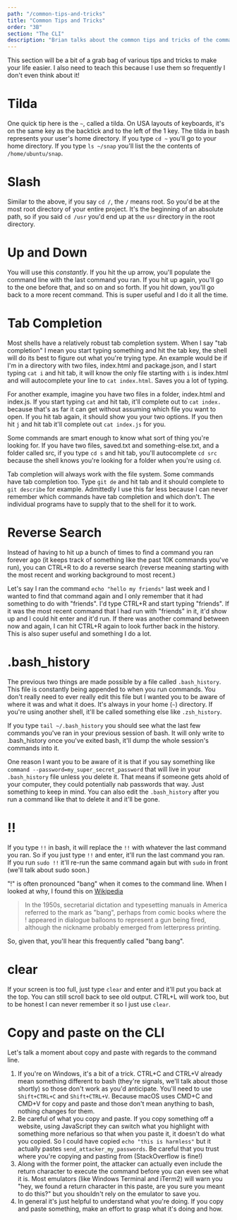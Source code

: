 ```yaml
---
path: "/common-tips-and-tricks"
title: "Common Tips and Tricks"
order: "3B"
section: "The CLI"
description: "Brian talks about the common tips and tricks of the command line like what tilda means, how to find commands you previously ran, and other things to make your life on the command line"
---
```


This section will be a bit of a grab bag of various tips and tricks to make your life easier. I also need to teach this because I use them so frequently I don't even think about it!

# Tilda

One quick tip here is the `~`, called a tilda. On USA layouts of keyboards, it's on the same key as the backtick and to the left of the 1 key. The tilda in bash represents your user's home directory. If you type `cd ~` you'll go to your home directory. If you type `ls ~/snap` you'll list the the contents of `/home/ubuntu/snap`.

# Slash

Similar to the above, if you say `cd /`, the `/` means root. So you'd be at the most root directory of your entire project. It's the beginning of an absolute path, so if you said `cd /usr` you'd end up at the `usr` directory in the root directory.

# Up and Down

You will use this _constantly_. If you hit the up arrow, you'll populate the command line with the last command you ran. If you hit up again, you'll go to the one before that, and so on and so forth. If you hit down, you'll go back to a more recent command. This is super useful and I do it all the time.

# Tab Completion

Most shells have a relatively robust tab completion system. When I say "tab completion" I mean you start typing something and hit the tab key, the shell will do its best to figure out what you're trying type. An example would be if I'm in a directory with two files, index.html and package.json, and I start typing `cat i` and hit tab, it will know the only file starting with `i` is index.html and will autocomplete your line to `cat index.html`. Saves you a lot of typing.

For another example, imagine you have two files in a folder, index.html and index.js. If you start typing `cat` and hit tab, it'll complete out to `cat index.` because that's as far it can get without assuming which file you want to open. If you hit tab again, it should show you your two options. If you then hit `j` and hit tab it'll complete out `cat index.js` for you.

Some commands are smart enough to know what sort of thing you're looking for. If you have two files, saved.txt and something-else.txt, and a folder called src, if you type `cd s` and hit tab, you'll autocomplete `cd src` because the shell knows you're looking for a folder when you're using `cd`.

Tab completion will always work with the file system. Some commands have tab completion too. Type `git de` and hit tab and it should complete to `git describe` for example. Admittedly I use this far less because I can never remember which commands have tab completion and which don't. The individual programs have to supply that to the shell for it to work.

# Reverse Search

Instead of having to hit up a bunch of times to find a command you ran forever ago (it keeps track of something like the past 10K commands you've run), you can CTRL+R to do a reverse search (reverse meaning starting with the most recent and working background to most recent.)

Let's say I ran the command `echo "hello my friends"` last week and I wanted to find that command again and I only remember that it had something to do with "friends". I'd type CTRL+R and start typing "friends". If it was the most recent command that I had run with "friends" in it, it'd show up and I could hit enter and it'd run. If there was another command between now and again, I can hit CTRL+R again to look further back in the history. This is also super useful and something I do a lot.

# .bash_history

The previous two things are made possible by a file called `.bash_history`. This file is constantly being appended to when you run commands. You don't really need to ever really edit this file but I wanted you to be aware of where it was and what it does. It's always in your home (`~`) directory. If you're using another shell, it'll be called something else like `.zsh_history`.

If you type `tail ~/.bash_history` you should see what the last few commands you've ran in your previous session of bash. It will only write to .bash_history once you've exited bash, it'll dump the whole session's commands into it.

One reason I want you to be aware of it is that if you say something like `command --password=my_super_secret_password` that will live in your `.bash_history` file unless you delete it. That means if someone gets ahold of your computer, they could potentially nab passwords that way. Just something to keep in mind. You can also edit the `.bash_history` after you run a command like that to delete it and it'll be gone.

# !!

If you type `!!` in bash, it will replace the `!!` with whatever the last command you ran. So if you just type `!!` and enter, it'll run the last command you ran. If you run `sudo !!` it'll re-run the same command again but with `sudo` in front (we'll talk about sudo soon.)

"!" is often pronounced "bang" when it comes to the command line. When I looked at why, I found this on [Wikipedia][wiki]

> In the 1950s, secretarial dictation and typesetting manuals in America referred to the mark as "bang", perhaps from comic books where the ! appeared in dialogue balloons to represent a gun being fired, although the nickname probably emerged from letterpress printing.

So, given that, you'll hear this frequently called "bang bang".

# clear

If your screen is too full, just type `clear` and enter and it'll put you back at the top. You can still scroll back to see old output. CTRL+L will work too, but to be honest I can never remember it so I just use `clear`.

# Copy and paste on the CLI

Let's talk a moment about copy and paste with regards to the command line.

1. If you're on Windows, it's a bit of a trick. CTRL+C and CTRL+V already mean something different to bash (they're signals, we'll talk about those shortly) so those don't work as you'd anticipate. You'll need to use `Shift+CTRL+C` and `Shift+CTRL+V`. Because macOS uses CMD+C and CMD+V for copy and paste and those don't mean anything to bash, nothing changes for them.
2. Be careful of what you copy and paste. If you copy something off a website, using JavaScript they can switch what you highlight with something more nefarious so that when you paste it, it doesn't do what you copied. So I could have copied `echo "this is harmless"` but it actually pastes `send_attacker_my_passwords`. Be careful that you trust where you're copying and pasting from (StackOverflow is fine!)
3. Along with the former point, the attacker can actually even include the return character to execute the command before you can even see what it is. Most emulators (like Windows Terminal and iTerm2) will warn you "hey, we found a return character in this paste, are you sure you meant to do this?" but you shouldn't rely on the emulator to save you.
4. In general it's just helpful to understand what you're doing. If you copy and paste something, make an effort to grasp what it's doing and how.

[wiki]: https://en.wikipedia.org/wiki/Exclamation_mark#History
